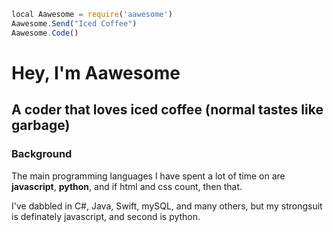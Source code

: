 ```js
local Aawesome = require('aawesome')
Aawesome.Send("Iced Coffee")
Aawesome.Code()
```

# Hey, I'm Aawesome
## A coder that loves iced coffee (normal tastes like garbage)

### Background

The main programming languages I have spent a lot of time on are **javascript**, **python**, and if html and css count, then that.

I've dabbled in C#, Java, Swift, mySQL, and many others, but my strongsuit is definately javascript, and second is python.
